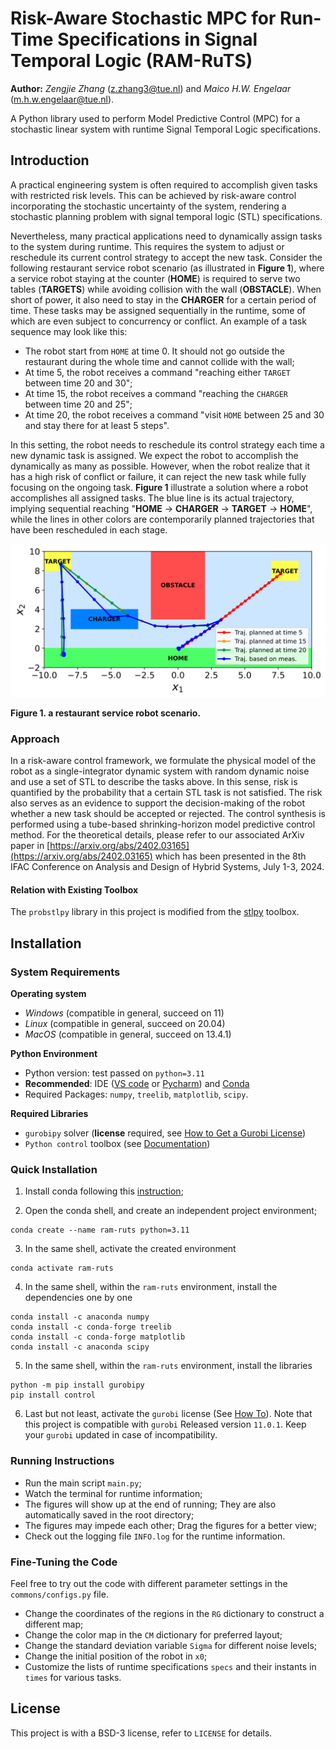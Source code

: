 # Risk-Aware Stochastic MPC for Run-Time Specifications in Signal Temporal Logic (RAM-RuTS)

**Author:** *Zengjie Zhang* (z.zhang3@tue.nl) and *Maico H.W. Engelaar* (m.h.w.engelaar@tue.nl).

A Python library used to perform Model Predictive Control (MPC) for a stochastic linear system with runtime Signal Temporal Logic specifications.

## Introduction

A practical engineering system is often required to accomplish given tasks with restricted risk levels. This can be achieved by risk-aware control incorporating the stochastic uncertainty of the system, rendering a stochastic planning problem with signal temporal logic (STL) specifications. 

Nevertheless, many practical applications need to dynamically assign tasks to the system during runtime. This requires the system to adjust or reschedule its current control strategy to accept the new task. Consider the following restaurant service robot scenario (as illustrated in **Figure 1**), where a service robot staying at the counter (**HOME**) is required to serve two tables (**TARGETS**) while avoiding collision with the wall (**OBSTACLE**). When short of power, it also need to stay in the **CHARGER** for a certain period of time. These tasks may be assigned sequentially in the runtime, some of which are even subject to concurrency or conflict. An example of a task sequence may look like this:

- The robot start from `HOME` at time $0$. It should not go outside the restaurant during the whole time and cannot collide with the wall;
- At time $5$, the robot receives a command "reaching either `TARGET` between time $20$ and $30$";
- At time $15$, the robot receives a command "reaching the `CHARGER` between time $20$ and $25$";
- At time $20$, the robot receives a command "visit `HOME` between $25$ and $30$ and stay there for at least $5$ steps".

In this setting, the robot needs to reschedule its control strategy each time a new dynamic task is assigned. We expect the robot to accomplish the dynamically as many as possible. However, when the robot realize that it has a high risk of conflict or failure, it can reject the new task while fully focusing on the ongoing task. **Figure 1** illustrate a solution where a robot accomplishes all assigned tasks. The blue line is its actual trajectory, implying sequential reaching "**HOME** $\rightarrow$ **CHARGER** $\rightarrow$ **TARGET** $\rightarrow$ **HOME**", while the lines in other colors are contemporarily planned trajectories that have been rescheduled in each stage.

[![Map](map.svg)](CASE)

**Figure 1. a restaurant service robot scenario.**

### Approach

In a risk-aware control framework, we formulate the physical model of the robot as a single-integrator dynamic system with random dynamic noise and use a set of STL to describe the tasks above. In this sense, risk is quantified by the probability that a certain STL task is not satisfied. The risk also serves as an evidence to support the decision-making of the robot whether a new task should be accepted or rejected. The control synthesis is performed using a tube-based shrinking-horizon model predictive control method. For the theoretical details, please refer to our associated ArXiv paper in [https://arxiv.org/abs/2402.03165](https://arxiv.org/abs/2402.03165) which has been presented in the 8th IFAC Conference on Analysis and Design of Hybrid Systems, July 1-3, 2024.


#### Relation with Existing Toolbox

The `probstlpy` library in this project is modified from the [stlpy](https://github.com/vincekurtz/stlpy/blob/main/README.md) toolbox. 

## Installation

### System Requirements

**Operating system**
 - *Windows* (compatible in general, succeed on 11)
 - *Linux* (compatible in general, succeed on 20.04)
 - *MacOS* (compatible in general, succeed on 13.4.1)

**Python Environment**
 - Python version: test passed on `python=3.11`
 - **Recommended**: IDE ([VS code](https://code.visualstudio.com/) or [Pycharm](https://www.jetbrains.com/pycharm/)) and [Conda](https://www.anaconda.com/)
 - Required Packages: `numpy`, `treelib`, `matplotlib`, `scipy`. 
 
 **Required Libraries**
 - `gurobipy` solver (**license** required, see [How to Get a Gurobi License](https://www.gurobi.com/solutions/licensing/))
 - `Python control` toolbox (see [Documentation](https://python-control.readthedocs.io/en/latest/intro.html))
 
### Quick Installation
 
1. Install conda following this [instruction](https://conda.io/projects/conda/en/latest/user-guide/install/index.html);

2. Open the conda shell, and create an independent project environment;
```
conda create --name ram-ruts python=3.11
```

3. In the same shell, activate the created environment
```
conda activate ram-ruts
```

4. In the same shell, within the `ram-ruts` environment, install the dependencies one by one
 ```
conda install -c anaconda numpy
conda install -c conda-forge treelib
conda install -c conda-forge matplotlib
conda install -c anaconda scipy
```

5. In the same shell, within the `ram-ruts` environment, install the libraries
```
python -m pip install gurobipy
pip install control
```

6. Last but not least, activate the `gurobi` license (See [How To](https://www.gurobi.com/documentation/current/remoteservices/licensing.html)). Note that this project is compatible with `gurobi` Released version `11.0.1`. Keep your `gurobi` updated in case of incompatibility. 

### Running Instructions

- Run the main script `main.py`;
- Watch the terminal for runtime information;
- The figures will show up at the end of running; They are also automatically saved in the root directory;
- The figures may impede each other; Drag the figures for a better view;
- Check out the logging file `INFO.log` for the runtime information.

### Fine-Tuning the Code

Feel free to try out the code with different parameter settings in the `commons/configs.py` file.

- Change the coordinates of the regions in the `RG` dictionary to construct a different map;
- Change the color map in the `CM` dictionary for preferred layout;
- Change the standard deviation variable `Sigma` for different noise levels;
- Change the initial position of the robot in `x0`;
- Customize the lists of runtime specifications `specs` and their instants in `times` for various tasks.

## License

This project is with a BSD-3 license, refer to `LICENSE` for details.
